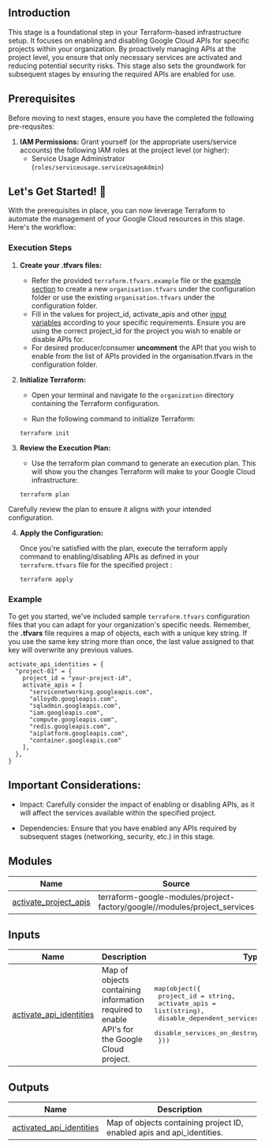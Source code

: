 ## Introduction

This stage is a foundational step in your Terraform-based infrastructure setup. It focuses on enabling and disabling Google Cloud APIs for specific projects within your organization. By proactively managing APIs at the project level, you ensure that only necessary services are activated and reducing potential security risks. This stage also sets the groundwork for subsequent stages by ensuring the required APIs are enabled for use.

## Prerequisites

Before moving to next stages, ensure you have the completed the following pre-requsites:

1. **IAM Permissions:** Grant yourself (or the appropriate users/service accounts) the following IAM roles at the project level (or higher):
    * Service Usage Administrator (`roles/serviceusage.serviceUsageAdmin`)

## Let's Get Started! 🚀
With the prerequisites in place, you can now leverage Terraform to automate the management of your Google Cloud resources in this stage. Here's the workflow:

### Execution Steps

1. **Create your .tfvars files:**
    * Refer the provided `terraform.tfvars.example` file or the [example section](#example) to create a new `organisation.tfvars` under the configuration folder or use the existing `organisation.tfvars` under the configuration folder.
    * Fill in the values for project_id, activate_apis and other [input variables](#inputs)  according to your specific requirements. Ensure you are using the correct project_id for the project you wish to enable or disable APIs for.
    * For desired producer/consumer **uncomment** the API that you wish to enable from the list of APIs provided in the organisation.tfvars in the configuration folder.

2. **Initialize Terraform:**

    * Open your terminal and navigate to the `organization` directory containing the Terraform configuration.

    * Run the following command to initialize Terraform:

    ```
    terraform init
    ```
3. **Review the Execution Plan:**

    * Use the terraform plan command to generate an execution plan. This will show you the changes Terraform will make to your Google Cloud infrastructure:

    ```
    terraform plan
    ```

Carefully review the plan to ensure it aligns with your intended configuration.

4. **Apply the Configuration:**

    Once you're satisfied with the plan, execute the terraform apply command to enabling/disabling APIs as defined in your `terraform.tfvars` file for the specified project :

    ```
    terraform apply
    ```


### Example

To get you started, we've included sample `terraform.tfvars` configuration files that you can adapt for your organization's specific needs. Remember, the **.tfvars** file requires a map of objects, each with a unique key string. If you use the same key string more than once, the last value assigned to that key will overwrite any previous values.

  ```
  activate_api_identities = {
    "project-01" = {
      project_id = "your-project-id",
      activate_apis = [
        "servicenetworking.googleapis.com",
        "alloydb.googleapis.com",
        "sqladmin.googleapis.com",
        "iam.googleapis.com",
        "compute.googleapis.com",
        "redis.googleapis.com",
        "aiplatform.googleapis.com",
        "container.googleapis.com"
      ],
    },
  }
  ```

## Important Considerations:

* Impact: Carefully consider the impact of enabling or disabling APIs, as it will affect the services available within the specified project.

* Dependencies: Ensure that you have enabled any APIs required by subsequent stages (networking, security, etc.) in this stage.

<!-- BEGIN_TF_DOCS -->

## Modules

| Name | Source | Version |
|------|--------|---------|
| <a name="module_activate_project_apis"></a> [activate\_project\_apis](#module\_activate\_project\_apis) | terraform-google-modules/project-factory/google//modules/project_services | 15.0.1 |

## Inputs

| Name | Description | Type | Default | Required |
|------|-------------|------|---------|:--------:|
| <a name="input_activate_api_identities"></a> [activate\_api\_identities](#input\_activate\_api\_identities) | Map of objects containing information required to enable API's for the Google Cloud project. | <pre>map(object({<br>    project_id                  = string,<br>    activate_apis               = list(string),<br>    disable_dependent_services  = optional(bool, false)<br>    disable_services_on_destroy = optional(bool, false)<br>  }))</pre> | n/a | yes |

## Outputs

| Name | Description |
|------|-------------|
| <a name="output_activated_api_identities"></a> [activated\_api\_identities](#output\_activated\_api\_identities) | Map of objects containing project ID, enabled apis and api\_identities. |
<!-- END_TF_DOCS -->

